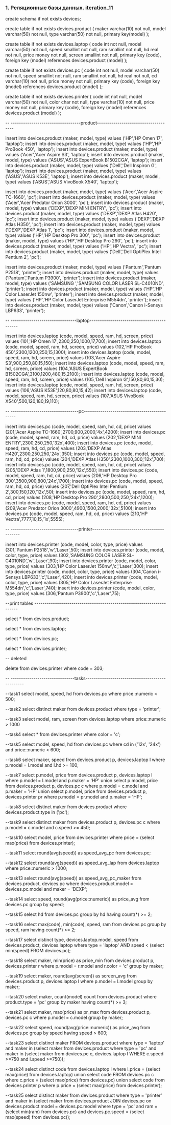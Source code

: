 ### 1. Реляционные базы данных. iteration_11 ###

create schema if not exists devices;

create table if not exists devices.product (
maker varchar(10) not null,
model varchar(50) not null,
type varchar(50) not null,
primary key(model)
);

create table if not exists devices.laptop (
code int not null,
model varchar(50) not null,
speed smallint not null,
ram smallint not null,
hd real not null,
price money not null,
screen smallint not null,
primary key (code),
foreign key (model) references devices.product (model)
);

create table if not exists devices.pc (
code int not null,
model varchar(50) not null,
speed smallint not null,
ram smallint not null,
hd real not null,
cd varchar(10) not null,
price money not null,
primary key (code),
foreign key (model) references devices.product (model)
);

create table if not exists devices.printer (
code int not null,
model varchar(50) not null,
color char not null,
type varchar(10) not null,
price money not null,
primary key (code),
foreign key (model) references devices.product (model)
);

-- ----------------------------------product-------------------------------------

insert into devices.product (maker, model, type) values ('HP','HP Omen 17', 'laptop');
insert into devices.product (maker, model, type) values ('HP','HP ProBook 450', 'laptop');
insert into devices.product (maker, model, type) values ('Acer','Acer Aspire S3', 'laptop');
insert into devices.product (maker, model, type) values ('ASUS','ASUS ExpertBook B1502CGA', 'laptop');
insert into devices.product (maker, model, type) values ('Dell','Dell Inspiron G', 'laptop');
insert into devices.product (maker, model, type) values ('ASUS','ASUS K53E', 'laptop');
insert into devices.product (maker, model, type) values ('ASUS','ASUS VivoBook X540', 'laptop');


insert into devices.product (maker, model, type) values ('Acer','Acer Aspire TC-1660', 'pc');
insert into devices.product (maker, model, type) values ('Acer','Acer Predator Orion 3000', 'pc');
insert into devices.product (maker, model, type) values ('DEXP','DEXP MINI ENTRY', 'pc');
insert into devices.product (maker, model, type) values ('DEXP','DEXP Atlas H420', 'pc');
insert into devices.product (maker, model, type) values ('DEXP','DEXP Atlas H350', 'pc');
insert into devices.product (maker, model, type) values ('DEXP','DEXP Atlas 1', 'pc');
insert into devices.product (maker, model, type) values ('HP','HP Desktop Pro 300', 'pc');
insert into devices.product (maker, model, type) values ('HP','HP Desktop Pro 290', 'pc');
insert into devices.product (maker, model, type) values ('HP','HP Vectra', 'pc');
insert into devices.product (maker, model, type) values ('Dell','Dell OptiPlex Intel Pentium 2', 'pc');


insert into devices.product (maker, model, type) values ('Pantum','Pantum P2518', 'printer');
insert into devices.product (maker, model, type) values ('Pantum','Pantum P3900', 'printer');
insert into devices.product (maker, model, type) values ('SAMSUNG ','SAMSUNG COLOR LASER SL-C4010ND', 'printer');
insert into devices.product (maker, model, type) values ('HP','HP Color LaserJet 150nw', 'printer');
insert into devices.product (maker, model, type) values ('HP','HP Color LaserJet Enterprise M554dn', 'printer');
insert into devices.product (maker, model, type) values ('Canon','Canon i-Sensys LBP633', 'printer');

-- --------------------------------laptop-------------------------------------------

insert into devices.laptop (code, model, speed, ram, hd, screen, price) values
(101,'HP Omen 17',2300,250,1000,17,700);
insert into devices.laptop (code, model, speed, ram, hd, screen, price) values
(102,'HP ProBook 450',2300,1200,250,15,1300);
insert into devices.laptop (code, model, speed, ram, hd, screen, price) values
(103,'Acer Aspire S3',900,250,80,15,150);
insert into devices.laptop (code, model, speed, ram, hd, screen, price) values
(104,'ASUS ExpertBook B1502CGA',3100,1200,480,15,2100);
insert into devices.laptop (code, model, speed, ram, hd, screen, price) values
(105,'Dell Inspiron G',150,80,60,15,30);
insert into devices.laptop (code, model, speed, ram, hd, screen, price) values
(106,'ASUS K53E',120,80,80,15,42);
insert into devices.laptop (code, model, speed, ram, hd, screen, price) values
(107,'ASUS VivoBook X540',500,120,180,19,110);

-- ---------------------------------pc---------------------------------------------

insert into devices.pc (code, model, speed, ram, hd, cd, price) values
(201,'Acer Aspire TC-1660',2700,900,2000,'4x',4200);
insert into devices.pc (code, model, speed, ram, hd, cd, price) values
(202,'DEXP MINI ENTRY',2300,250,250,'32x',400);
insert into devices.pc (code, model, speed, ram, hd, cd, price) values
(203,'DEXP Atlas H420',2300,250,250,'24x',350);
insert into devices.pc (code, model, speed, ram, hd, cd, price) values
(204,'DEXP Atlas H350',2300,1000,300,'12x',700);
insert into devices.pc (code, model, speed, ram, hd, cd, price) values
(205,'DEXP Atlas 1',1800,900,250,'12x',550);
insert into devices.pc (code, model, speed, ram, hd, cd, price) values
(206,'HP Desktop Pro 300',3500,900,800,'24x',1700);
insert into devices.pc (code, model, speed, ram, hd, cd, price) values
(207,'Dell OptiPlex Intel Pentium 2',300,150,120,'12x',50);
insert into devices.pc (code, model, speed, ram, hd, cd, price) values
(208,'HP Desktop Pro 290',2800,500,250,'24x',1200);
insert into devices.pc (code, model, speed, ram, hd, cd, price) values
(209,'Acer Predator Orion 3000',4900,1500,2000,'32x',5100);
insert into devices.pc (code, model, speed, ram, hd, cd, price) values
(210,'HP Vectra',7777,10,15,'1x',5555);

-- ---------------------------------printer------------------------------------------

insert into devices.printer (code, model, color, type, price) values
(301,'Pantum P2518','w','Laser',50);
insert into devices.printer (code, model, color, type, price) values
(302,'SAMSUNG COLOR LASER SL-C4010ND','w','Laser',90);
insert into devices.printer (code, model, color, type, price) values
(303,'HP Color LaserJet 150nw','c','Laser',300);
insert into devices.printer (code, model, color, type, price) values
(304,'Canon i-Sensys LBP633','c','Laser',420);
insert into devices.printer (code, model, color, type, price) values
(305,'HP Color LaserJet Enterprise M554dn','c','Laser',740);
insert into devices.printer (code, model, color, type, price) values
(306,'Pantum P3900','c','Laser',75);




--print tables ----------------------------------------------------------------------

select * from devices.product;

select * from devices.laptop;

select * from devices.pc;

select * from devices.printer;

-- deleted

delete from  devices.printer where code = 303;

-- -------------------------------tasks------------------------------------------------

--task1
select model, speed, hd from devices.pc where price::numeric < 500;

--task2
select distinct maker from devices.product where type = 'printer';

--task3
select model, ram, screen from devices.laptop where price::numeric > 1000

--task4
select * from devices.printer where color = 'c';

--task5
select model, speed, hd from devices.pc where cd in ('12x', '24x') and price::numeric < 600;

--task6
select maker, speed from devices.product p, devices.laptop l where p.model = l.model and l.hd >= 100;

--task7
select p.model, price from devices.product p, devices.laptop l where p.model = l.model and p.maker = 'HP'
union
select p.model, price from devices.product p, devices.pc c where p.model = c.model and p.maker = 'HP'
union
select p.model, price from devices.product p, devices.printer pr where p.model = pr.model and p.maker = 'HP';

--task8
select distinct maker from devices.product where devices.product.type in ('pc');

--task9
select distinct maker from devices.product p, devices.pc c where p.model = c.model and c.speed >= 450;

--task10
select model, price from devices.printer where price = (select max(price) from devices.printer);

--task11
select round(avg(speed)) as speed_avg_pc from devices.pc;

--task12
select round(avg(speed)) as speed_avg_lap from devices.laptop where price::numeric > 1000;

--task13
select round(avg(speed)) as speed_avg_pc_maker from devices.product, devices.pc where devices.product.model = devices.pc.model and maker = 'DEXP';

--task14
select speed, round(avg(price::numeric)) as price_avg from devices.pc group by speed;

--task15
select hd from devices.pc group by hd having count(*) >= 2;

--task16
select max(code), min(code), speed, ram from devices.pc group by speed, ram having count(*) >= 2;

--task17
select distinct type, devices.laptop.model, speed from devices.product, devices.laptop where type = 'laptop' AND
speed < (select min(speed) FROM devices.pc);

--task18
select maker, min(price) as price_min from devices.product p, devices.printer r  where p.model = r.model and r.color = 'c' group by maker;

--task19
select maker, round(avg(screen)) as screen_avg from devices.product p, devices.laptop l where p.model = l.model group by maker;

--task20
select maker, count(model) count from devices.product where product.type = 'pc' group by maker having count(*) >= 3;

--task21
select maker, max(price) as pr_max from devices.product p, devices.pc c where p.model = c.model group by maker;

--task22
select speed, round(avg(price::numeric)) as price_avq from devices.pc group by speed having speed > 600;

--task23
select distinct maker FROM devices.product where type = 'laptop' and maker in
(select maker from devices.product where type = 'pc' and maker in
(select maker from devices.pc c, devices.laptop l WHERE c.speed >=750 and l.speed >=750));

--task24
select distinct code from devices.laptop l where l.price = (select max(price) from devices.laptop)
union
select code FROM devices.pc c where c.price = (select max(price) from devices.pc)
union
select code from devices.printer p where p.price = (select max(price) from devices.printer);

--task25
select distinct maker from devices.product where type = 'printer' and maker in
(select maker from devices.product JOIN devices.pc on devices.product.model = devices.pc.model where type = 'pc' and
ram = (select min(ram) from devices.pc) and devices.pc.speed = (select max(speed) from devices.pc));



